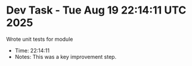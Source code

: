 # Dev Task - Tue Aug 19 22:14:11 UTC 2025
Wrote unit tests for module
- Time: 22:14:11
- Notes: This was a key improvement step.
